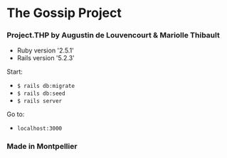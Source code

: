 # The Gossip Project
### Project.THP by Augustin de Louvencourt & Mariolle Thibault

* Ruby version '2.5.1'
* Rails version '5.2.3'

Start:
- `$ rails db:migrate`
- `$ rails db:seed`
- `$ rails server`

Go to: 
- `localhost:3000`

### Made in Montpellier